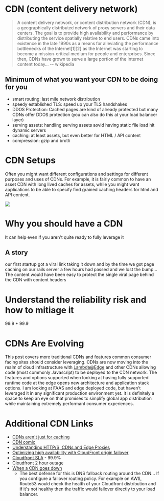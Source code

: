 # CDN (content delivery network)

> A content delivery network, or content distribution network (CDN), is a geographically distributed network of proxy servers and their data centers. The goal is to provide high availability and performance by distributing the service spatially relative to end users. CDNs came into existence in the late 1990s as a means for alleviating the performance bottlenecks of the Internet[1][2] as the Internet was starting to become a mission-critical medium for people and enterprises. Since then, CDNs have grown to serve a large portion of the Internet content today...
-- wikipedia

## Minimum of what you want your CDN to be doing for you

* smart routing: last mile network distribution
* speedy established TLS: speed up your TLS handshakes
* DDOS Protection: Cached pages are kind of already protected but many CDNs offer DDOS protection (you can also do this at your load balancer layer)
* serving assets: handling serving assets aovid having static file load hit dynamic servers
* caching: at least assets, but even better for HTML / API content
* compression: gzip and brotli

# CDN Setups

Often you might want different configurations and settings for different purposes and uses of CDNs. For example, it is fairly common to have an asset CDN with long lived caches for assets, while you might want applications to be able to specify find grained caching headers for html and API content.

[![](https://mermaid.ink/img/pako:eNqFkE1vgzAMhv-K5XM_DrtxmESgt62qxE4j1RQFq6ASgkwihID_vqC0U2_zya_92H7lGbWtCBO8sepr-MplByG-S8F2HIivDw37_Tuk5TiOh8l6_tH2oK2BLD9ft9ai-uZYO9MuIOb0Q6yyi4Pi0e3bCdh613Q3YN_SsEA2n7IC0ssF0vVfOP-DxQrP5dHVuVTDQG54NXZ8ddZDBBb4nIs3SDcBwus7uXAYd2iIjWqq8IV5WyzR1WRIYhLSSvFdouzWwPm-Uo5OVeMsY-LY0w6Vd7aYOv3UkckbFR5qYnH9BTT0dXI)](https://mermaid.live/edit/#pako:eNqFkE1vgzAMhv-K5XM_DrtxmESgt62qxE4j1RQFq6ASgkwihID_vqC0U2_zya_92H7lGbWtCBO8sepr-MplByG-S8F2HIivDw37_Tuk5TiOh8l6_tH2oK2BLD9ft9ai-uZYO9MuIOb0Q6yyi4Pi0e3bCdh613Q3YN_SsEA2n7IC0ssF0vVfOP-DxQrP5dHVuVTDQG54NXZ8ddZDBBb4nIs3SDcBwus7uXAYd2iIjWqq8IV5WyzR1WRIYhLSSvFdouzWwPm-Uo5OVeMsY-LY0w6Vd7aYOv3UkckbFR5qYnH9BTT0dXI)

# Why you should have a CDN

It can help even if you aren't quite ready to fully leverage it

## A story 

our first startup got a viral link taking it down and by the time we got page caching on our rails server a few hours had passed and we lost the bump... The content would have been easy to protect the single viral page behind the CDN with content headers

# Understand the reliability risk and how to mitiage it

99.9 * 99.9

# CDNs Are Evolving

This post covers more traditional CDNs and features common consumer facing sites should consider leveraging. CDNs are now moving into the realm of cloud infrastructure with [Lambda@Edge](https://aws.amazon.com/lambda/edge/) and other CDNs allowing code (most commonly Javascript) to be deployed to the CDN network. The features and options supported when looking at having fully supported runtime code at the edge opens new architecture and application stack options. I am looking at FAAS and edge deployed code, but haven't leveraged it in any significant production environment yet. It is definitely a space to keep an eye on that promises to simplify global app distribution while maintaining extremely performant consumer experiences.

# Additional CDN Links

* [CDNs aren't just for caching](https://jvns.ca/blog/2016/04/29/cdns-arent-just-for-caching/)
* [CDN comic](https://wizardzines.com/comics/cdn/)
* [Understanding HTTP/S, CDNs and Edge Proxies](https://www.thecloudcast.net/2019/10/understanding-https-cdns-and-edge.html)
* [Optimizing high availability with CloudFront origin failover](https://docs.aws.amazon.com/AmazonCloudFront/latest/DeveloperGuide/high_availability_origin_failover.html)
* [Cloudfront SLA](https://aws.amazon.com/cloudfront/sla/) - 99.9%
* [Cloudfront 2 hour outage](https://www.channelfutures.com/cloud-2/amazon-cloudfront-dns-service-suffers-pre-thanksgiving-outage)
* [When a CDN goes down](https://www.theguardian.com/technology/2021/jun/08/edge-cloud-error-tuesday-internet-outage-fastly-speed)
    * The best defense for this is DNS fallback routing around the CDN... If you configure a failover routing policy. For example on AWS, Route53 would check the health of your Cloudfront distribution and if it's not healthy then the traffic would failover directly to your load balancer.
